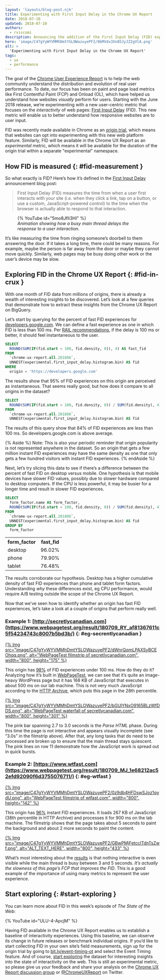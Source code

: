 ```yaml
---
layout: 'layouts/blog-post.njk'
title: Experimenting with First Input Delay in the Chrome UX Report
date: 2018-07-10
updated: 2018-07-10
authors:
  - rviscomi
description: Announcing the addition of the First Input Delay (FID) experimental metric to the Chrome User Experience Report.
hero: 'image/C47gYyWYVMMhDmtYSLOWazuyePF2/0bMVdx3Xn85JyJZ2gVlA.png'
alt: >
  'Experimenting with First Input Delay in the Chrome UX Report'
tags:
  - ux
  - performance
---
```


The goal of the
[Chrome User Experience Report](/web/tools/chrome-user-experience-report/)
is to help the web community understand the distribution and evolution of real
user performance. To date, our focus has been on paint and page load metrics
like First Contentful Paint (FCP) and Onload (OL), which have helped us
understand how websites _visually_ perform for users. Starting with the
June 2018 release, we’re experimenting with a new user-centric metric that
focuses on the _interactivity_ of web pages:
[First Input Delay](https://github.com/WICG/event-timing)
(FID). This new metric will enable us to better understand how responsive
websites are to user input.

FID was recently made available in Chrome as an
[origin trial](https://github.com/GoogleChrome/OriginTrials/blob/gh-pages/developer-guide.md),
which means that websites can opt into experimenting with this new web platform
feature. Similarly, FID will be available in the Chrome UX Report as an
_experimental_ metric, which means it will be available for the duration of the
origin trial within a separate "experimental" namespace.

## How FID is measured {: #fid-measurement }

So what exactly is FID? Here’s how it’s defined in the
[First Input Delay](/web/updates/2018/05/first-input-delay)
announcement blog post:

> First Input Delay (FID) measures the time from when a user first interacts
> with your site (i.e. when they click a link, tap on a button, or use a custom,
> JavaScript-powered control) to the time when the browser is actually able to
> respond to that interaction.

<figure>
	<div class="video-wrapper-full-width">
        {% YouTube id="5mo8JfIi3HI" %}
	</div>
	<figcaption class="clearfix align-center">
		<i>
			Animation showing how a busy main thread delays the response to a 
			user interaction.
		</i>
	</figcaption>
</figure>

It’s like measuring the time from ringing someone’s doorbell to them answering
the door. If it takes a long time, there could be many reasons. For example,
maybe the person is far away from the door or maybe they cannot move quickly.
Similarly, web pages may be busy doing other work or the user’s device may be
slow.

<div class="clearfix"></div>

## Exploring FID in the Chrome UX Report {: #fid-in-crux }

With one month of FID data from millions of origins, there is already a wealth
of interesting insights to be discovered. Let’s look at a few queries that
demonstrate how to extract these insights from the Chrome UX Report on BigQuery.

Let’s start by querying for the percent of fast FID experiences for [developers.google.com](/).
We can define a fast experience as one in which FID is less than 100 ms.
Per [RAIL recommendations](/web/fundamentals/performance/rail#ux),
if the delay is 100 ms or better, it should feel instantaneous to the user.

```sql
SELECT
  ROUND(SUM(IF(fid.start < 100, fid.density, 0)), 4) AS fast_fid
FROM
  `chrome-ux-report.all.201806`,
  UNNEST(experimental.first_input_delay.histogram.bin) AS fid
WHERE
  origin = 'https://developers.google.com'
```

The results show that 95% of FID experiences on this origin are perceived as
instantaneous. That seems really good, but how does it compare to all origins
in the dataset?

```sql
SELECT
  ROUND(SUM(IF(fid.start < 100, fid.density, 0)) / SUM(fid.density), 4) AS fast_fid
FROM
  `chrome-ux-report.all.201806`,
  UNNEST(experimental.first_input_delay.histogram.bin) AS fid
```

The results of this query show that 84% of FID experiences are less than 100 ms.
So developers.google.com is above average.

{% Aside %}
Note: This is also your periodic reminder that origin popularity is not
represented anywhere in the dataset. So an origin that gets a few million
instant FID experiences may have the same density as one that only gets a few
hundred visitors with instant FID experiences.
{% endAside %}

Next, let’s try slicing this data to see if there’s a difference between the
percent of fast FID on desktop versus mobile. One hypothesis is that mobile
devices have slower FID values, possibly due to slower hardware compared to
desktop computers. If the CPU is less powerful, it may be busier for a longer
time and result in slower FID experiences.

```sql
SELECT
  form_factor.name AS form_factor,
  ROUND(SUM(IF(fid.start < 100, fid.density, 0)) / SUM(fid.density), 4) AS fast_fid
FROM
  `chrome-ux-report.all.201806`,
  UNNEST(experimental.first_input_delay.histogram.bin) AS fid
GROUP BY
  form_factor
```

<table>
  <tr>
    <th>form_factor</th>
    <th>fast_fid</th>
  </tr>
  <tr>
    <td>desktop</td>
    <td>96.02%</td>
  </tr>
  <tr>
    <td>phone</td>
    <td>79.90%</td>
  </tr>
  <tr>
    <td>tablet</td>
    <td>76.48%</td>
  </tr>
</table>

The results corroborate our hypothesis. Desktop has a higher cumulative density
of fast FID experiences than phone and tablet form factors. Understanding _why_
these differences exist, eg CPU performance, would require A/B testing outside
the scope of the Chrome UX Report.

Now that we’ve seen how to identify whether an origin has fast FID experiences,
let’s take a look at a couple of origins that perform really well.

### Example 1: [http://secretlycanadian.com](https://www.webpagetest.org/result/180709_RY_af81367611c5f54234743c8007b5bd3b/) {: #eg-secrentlycanadian }

<a href="https://www.webpagetest.org/video/compare.php?tests=180709_RY_af81367611c5f54234743c8007b5bd3b-r%3A1-c%3A0&thumbSize=200&ival=1000&end=visual">
    {% Img src="image/C47gYyWYVMMhDmtYSLOWazuyePF2/dWnrQqmLPAXSyBCEOhqq.png", alt="WebPageTest filmstrip of secretlycanadian.com", width="800", height="175" %}
</a>

This origin has [98%](https://bigquery.cloud.google.com/savedquery/920398604589:acd2cc3aca234853a2b7cc81a65c4714)
of FID experiences under 100 ms. How do they do it? Analyzing how it’s built in
[WebPageTest](https://www.webpagetest.org/result/180703_KR_4f7f792405dc77d162766a9e70267309/3/details/#waterfall_view_step1),
we can see that it’s quite an image-heavy WordPress page but it has 168 KB of
JavaScript that executes in about 500 ms on our lab machine. This is not very
much JavaScript according to the [HTTP Archive](https://httparchive.org/reports/page-weight?start=2018_06_15&wptid=180709_RY_af81367611c5f54234743c8007b5bd3b#bytesJs),
which puts this page in the 28th percentile.

<a href="https://www.webpagetest.org/result/180709_RY_af81367611c5f54234743c8007b5bd3b/1/details">
  {% Img src="image/C47gYyWYVMMhDmtYSLOWazuyePF2/bGUlYNxO9165BLzWfDDS.png", alt="WebPageTest waterfall of secretlycanadian.com", width="800", height="301" %}
</a>

The pink bar spanning 2.7 to 3.0 seconds is the _Parse HTML_ phase. During this
time the page is not interactive and appears visually incomplete (see “3.0s”
in the filmstrip above). After that, any long tasks that do need to be processed
are broken up to ensure that the main thread stays quiescent. The pink lines on
row 11 demonstrate how the JavaScript work is spread out in quick bursts.

### Example 2: [https://www.wtfast.com](https://www.webpagetest.org/result/180709_MJ_1e68212ac52efd92090f6d3755076711/) {: #eg-wtfast }

<a href="https://www.webpagetest.org/video/compare.php?tests=180709_MJ_1e68212ac52efd92090f6d3755076711-r%3A1-c%3A0&thumbSize=200&ival=1000&end=visual">
  {% Img src="image/C47gYyWYVMMhDmtYSLOWazuyePF2/0z9db4HFDswSJoz1qydU.png", alt="WebPageTest filmstrip of wtfast.com", width="800", height="142" %}
</a>

This origin has [96%](https://bigquery.cloud.google.com/savedquery/920398604589:f0c3398ab01b40b49069ddac9d5a4549) instant FID
experiences. It loads 267 KB of JavaScript (38th percentile in HTTP Archive) and
processes it for 900 ms on the lab machine. The filmstrip shows that the page
takes about 5 seconds to paint the background and about 2 more seconds to paint
the content.

<a href="https://www.webpagetest.org/result/180709_MJ_1e68212ac52efd92090f6d3755076711/3/details">
    {% Img src="image/C47gYyWYVMMhDmtYSLOWazuyePF2/GBwPMjFetccITdnTsZwf.png", alt="ALT_TEXT_HERE", width="800", height="433" %}
</a>

What’s most interesting about the [results](https://www.webpagetest.org/result/180709_MJ_1e68212ac52efd92090f6d3755076711/3/details)
is that nothing interactive is even visible while the main thread is busy
between 3 and 5 seconds. _It’s actually the slowness of this page’s FCP that
improves the FID_. This is a good example of the importance of using many metrics
to represent the user experience.

## Start exploring {: #start-exploring }

You can learn more about FID in this week’s episode of _The State of the Web_:

<div class="video-wrapper-full-width">
    {% YouTube id="ULU-4-ApcjM" %}
</div>

Having FID available in the Chrome UX Report enables us to establish a baseline
of interactivity experiences. Using this baseline, we can observe its change in
future releases or benchmark individual origins. If you’d like to start
collecting FID in your own site’s field measurements, sign up for the origin
trial by going to [bit.ly/event-timing-ot](http://bit.ly/event-timing-ot)
and select the Event Timing feature. And of course, [start exploring](/web/tools/chrome-user-experience-report/getting-started)
the dataset for interesting insights into the state of interactivity on the web.
This is still an experimental metric, so please give us your feedback and share
your analysis on the [Chrome UX Report discussion group](https://groups.google.com/a/chromium.org/forum/#!forum/chrome-ux-report)
or [@ChromeUXReport](https://twitter.com/ChromeUXReport) on Twitter.

